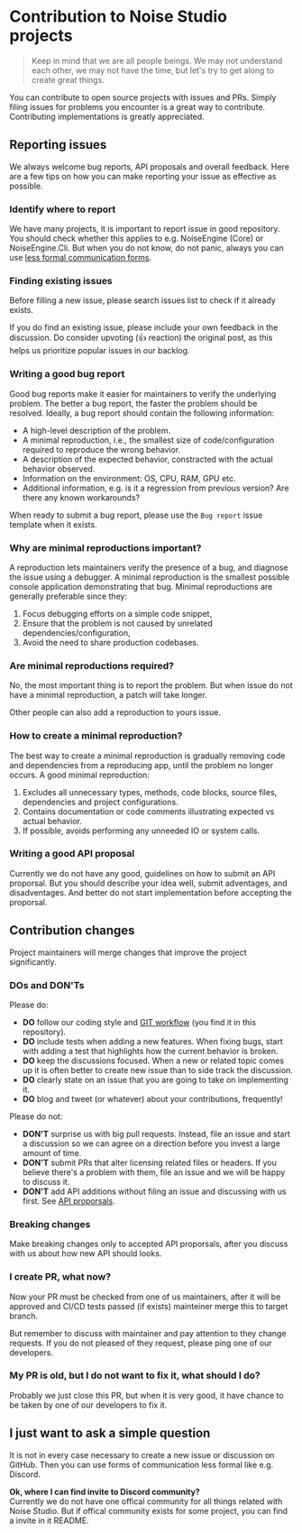 # Contribution to Noise Studio projects

> Keep in mind that we are all people beings. We may not understand each other, we may not have the time, but let's try to get along to create great things.

You can contribute to open source projects with issues and PRs. Simply filing issues for problems you encounter is a great way to contribute. Contributing implementations is greatly appreciated.

## Reporting issues
We always welcome bug reports, API proposals and overall feedback. Here are a few tips on how you can make reporting your issue as effective as possible.

### Identify where to report
We have many projects, it is important to report issue in good repository. You should check whether this applies to e.g. NoiseEngine (Core) or NoiseEngine.Cli. But when you do not know, do not panic, always you can use [less formal communication forms](#i-just-want-to-ask-a-simple-question).

### Finding existing issues
Before filling a new issue, please search issues list to check if it already exists.

If you do find an existing issue, please include your own feedback in the discussion. Do consider upvoting (👍 reaction) the original post, as this helps us prioritize popular issues in our backlog.

### Writing a good bug report
Good bug reports make it easier for maintainers to verify the underlying problem. The better a bug report, the faster the problem should be resolved. Ideally, a bug report should contain the following information:
* A high-level description of the problem.
* A minimal reproduction, i.e., the smallest size of code/configuration required to reproduce the wrong behavior.
* A description of the expected behavior, constracted with the actual behavior observed.
* Information on the environment: OS, CPU, RAM, GPU etc.
* Additional information, e.g. is it a regression from previous version? Are there any known workarounds?

When ready to submit a bug report, please use the `Bug report` issue template when it exists.

### Why are minimal reproductions important?
A reproduction lets maintainers verify the presence of a bug, and diagnose the issue using a debugger. A minimal reproduction is the smallest possible console application demonstrating that bug. Minimal reproductions are generally preferable since they:

1. Focus debugging efforts on a simple code snippet,
2. Ensure that the problem is not caused by unrelated dependencies/configuration,
3. Avoid the need to share production codebases.

### Are minimal reproductions required?
No, the most important thing is to report the problem. But when issue do not have a minimal reproduction, a patch will take longer.

Other people can also add a reproduction to yours issue.

### How to create a minimal reproduction?
The best way to create a minimal reproduction is gradually removing code and dependencies from a reproducing app, until the problem no longer occurs. A good minimal reproduction:

1. Excludes all unnecessary types, methods, code blocks, source files, dependencies and project configurations.
2. Contains documentation or code comments illustrating expected vs actual behavior.
3. If possible, avoids performing any unneeded IO or system calls.

### Writing a good API proposal
Currently we do not have any good, guidelines on how to submit an API proporsal. But you should describe your idea well, submit adventages, and disadventages. And better do not start implementation before accepting the proporsal.

## Contribution changes
Project maintainers will merge changes that improve the project significantly. 

### DOs and DON'Ts
Please do:
* **DO** follow our coding style and [GIT workflow](/GitWorkflow.md) (you find it in this repository).
* **DO** include tests when adding a new features. When fixing bugs, start with adding a test that highlights how the current behavior is broken.
* **DO** keep the discussions focused. When a new or related topic comes up it is often better to create new issue than to side track the discussion.
* **DO** clearly state on an issue that you are going to take on implementing it.
* **DO** blog and tweet (or whatever) about your contributions, frequently!

Please do not:
* **DON'T** surprise us with big pull requests. Instead, file an issue and start a discussion so we can agree on a direction before you invest a large amount of time.
* **DON'T** submit PRs that alter licensing related files or headers. If you believe there's a problem with them, file an issue and we will be happy to discuss it.
* **DON'T** add API additions without filing an issue and discussing with us first. See [API proporsals](#writing-a-good-api-proposal).

### Breaking changes
Make breaking changes only to accepted API proporsals, after you discuss with us about how new API should looks.

### I create PR, what now?
Now your PR must be checked from one of us maintainers, after it will be approved and CI/CD tests passed (if exists) mainteiner merge this to target branch.

But remember to discuss with maintainer and pay attention to they change requests. If you do not pleased of they request, please ping one of our developers.

### My PR is old, but I do not want to fix it, what should I do?
Probably we just close this PR, but when it is very good, it have chance to be taken by one of our developers to fix it.

## I just want to ask a simple question
It is not in every case necessary to create a new issue or discussion on GitHub. Then you can use forms of communication less formal like e.g. Discord.

**Ok, where I can find invite to Discord community?**
<br>
Currently we do not have one offical community for all things related with Noise Studio. But if offical community exists for some project, you can find a invite in it README.  
